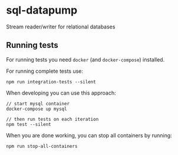 # sql-datapump

Stream reader/writer for relational databases

## Running tests

For running tests you need `docker` (and `docker-compose`) installed.

For running complete tests use:

`npm run integration-tests --silent`

When developing you can use this approach:

```
// start mysql container
docker-compose up mysql

// then run tests on each iteration
npm test --silent
```

When you are done working, you can stop all containers by running:

`npm run stop-all-containers`
